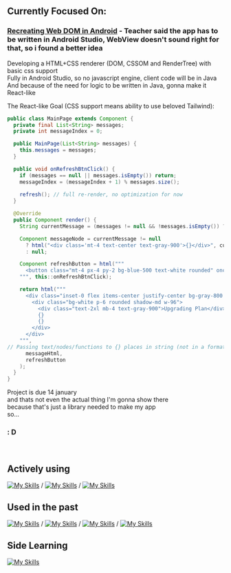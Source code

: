 ## Currently Focused On:
### [Recreating Web DOM in Android](https://github.com/FylypekUNO/web-dom-in-android) - Teacher said the app has to be written in Android Studio, WebView doesn't sound right for that, so i found a better idea

Developing a HTML+CSS renderer (DOM, CSSOM and RenderTree) with basic css support \
Fully in Android Studio, so no javascript engine, client code will be in Java \
And because of the need for logic to be written in Java, gonna make it React-like

The React-like Goal (CSS support means ability to use beloved Tailwind):
```java
public class MainPage extends Component {
  private final List<String> messages;
  private int messageIndex = 0;

  public MainPage(List<String> messages) {
    this.messages = messages;
  }

  public void onRefreshBtnClick() {
    if (messages == null || messages.isEmpty()) return;
    messageIndex = (messageIndex + 1) % messages.size();
    
    refresh(); // full re-render, no optimization for now
  }

  @Override
  public Component render() {
    String currentMessage = (messages != null && !messages.isEmpty()) ? messages.get(messageIndex) : null;

    Component messageNode = currentMessage != null 
      ? html("<div class='mt-4 text-center text-gray-900'>{}</div>", currentMessage)
      : null;

    Component refreshButton = html("""
      <button class="mt-4 px-4 py-2 bg-blue-500 text-white rounded" onclick={}>Refresh</button>
    """, this::onRefreshBtnClick);

    return html("""
      <div class="inset-0 flex items-center justify-center bg-gray-800 bg-opacity-50">
        <div class="bg-white p-6 rounded shadow-md w-96">
          <div class="text-2xl mb-4 text-gray-900">Upgrading Plan</div>
          {}
          {}
        </div>
      </div>
    """, 
// Passing text/nodes/functions to {} places in string (not in a formatting matter, so that's gonna be a nightmare)
      messageHtml, 
      refreshButton 
    );
  }
}
```
Project is due 14 january \
and thats not even the actual thing I'm gonna show there \
because that's just a library needed to make my app \
so...
### : D

<br/>

## Actively using
[![My Skills](https://skillicons.dev/icons?i=vscode,nextjs,nodejs,js,ts)](https://skillicons.dev) /
[![My Skills](https://skillicons.dev/icons?i=androidstudio,java)](https://skillicons.dev) /
[![My Skills](https://skillicons.dev/icons?i=rider,cs)](https://skillicons.dev)

## Used in the past
[![My Skills](https://skillicons.dev/icons?i=robloxstudio,lua)](https://skillicons.dev) /
[![My Skills](https://skillicons.dev/icons?i=pycharm,py)](https://skillicons.dev) /
[![My Skills](https://skillicons.dev/icons?i=clion,cpp)](https://skillicons.dev) /
[![My Skills](https://skillicons.dev/icons?i=php,mysql)](https://skillicons.dev)


## Side Learning
[![My Skills](https://skillicons.dev/icons?i=rust,deno)](https://skillicons.dev)

<!--
**FylypekUNO/FylypekUNO** is a ✨ _special_ ✨ repository because its `README.md` (this file) appears on your GitHub profile.

Here are some ideas to get you started:

- 🔭 I’m currently working on ...
- 🌱 I’m currently learning ...
- 👯 I’m looking to collaborate on ...
- 🤔 I’m looking for help with ...
- 💬 Ask me about ...
- 📫 How to reach me: ...
- 😄 Pronouns: ...
- ⚡ Fun fact: ...
-->
